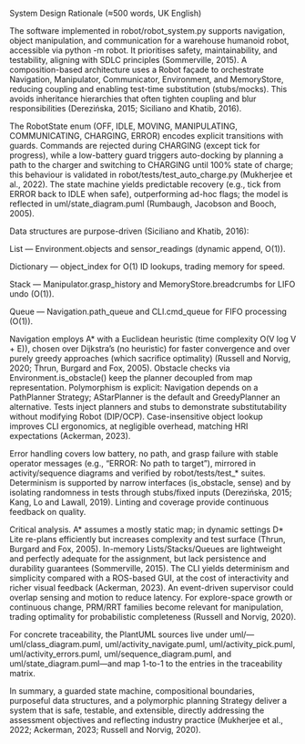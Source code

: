 System Design Rationale (≈500 words, UK English)

The software implemented in robot/robot_system.py supports navigation, object manipulation, and communication for a warehouse humanoid robot, accessible via python -m robot. It prioritises safety, maintainability, and testability, aligning with SDLC principles (Sommerville, 2015). A composition-based architecture uses a Robot façade to orchestrate Navigation, Manipulator, Communicator, Environment, and MemoryStore, reducing coupling and enabling test-time substitution (stubs/mocks). This avoids inheritance hierarchies that often tighten coupling and blur responsibilities (Derezińska, 2015; Siciliano and Khatib, 2016).

The RobotState enum (OFF, IDLE, MOVING, MANIPULATING, COMMUNICATING, CHARGING, ERROR) encodes explicit transitions with guards. Commands are rejected during CHARGING (except tick for progress), while a low-battery guard triggers auto-docking by planning a path to the charger and switching to CHARGING until 100% state of charge; this behaviour is validated in robot/tests/test_auto_charge.py (Mukherjee et al., 2022). The state machine yields predictable recovery (e.g., tick from ERROR back to IDLE when safe), outperforming ad-hoc flags; the model is reflected in uml/state_diagram.puml (Rumbaugh, Jacobson and Booch, 2005).

Data structures are purpose-driven (Siciliano and Khatib, 2016):

List — Environment.objects and sensor_readings (dynamic append, O(1)).

Dictionary — object_index for O(1) ID lookups, trading memory for speed.

Stack — Manipulator.grasp_history and MemoryStore.breadcrumbs for LIFO undo (O(1)).

Queue — Navigation.path_queue and CLI.cmd_queue for FIFO processing (O(1)).

Navigation employs A* with a Euclidean heuristic (time complexity O(V log V + E)), chosen over Dijkstra’s (no heuristic) for faster convergence and over purely greedy approaches (which sacrifice optimality) (Russell and Norvig, 2020; Thrun, Burgard and Fox, 2005). Obstacle checks via Environment.is_obstacle() keep the planner decoupled from map representation. Polymorphism is explicit: Navigation depends on a PathPlanner Strategy; AStarPlanner is the default and GreedyPlanner an alternative. Tests inject planners and stubs to demonstrate substitutability without modifying Robot (DIP/OCP). Case-insensitive object lookup improves CLI ergonomics, at negligible overhead, matching HRI expectations (Ackerman, 2023).

Error handling covers low battery, no path, and grasp failure with stable operator messages (e.g., “ERROR: No path to target”), mirrored in activity/sequence diagrams and verified by robot/tests/test_* suites. Determinism is supported by narrow interfaces (is_obstacle, sense) and by isolating randomness in tests through stubs/fixed inputs (Derezińska, 2015; Kang, Lo and Lawall, 2019). Linting and coverage provide continuous feedback on quality.

Critical analysis. A* assumes a mostly static map; in dynamic settings D* Lite re-plans efficiently but increases complexity and test surface (Thrun, Burgard and Fox, 2005). In-memory Lists/Stacks/Queues are lightweight and perfectly adequate for the assignment, but lack persistence and durability guarantees (Sommerville, 2015). The CLI yields determinism and simplicity compared with a ROS-based GUI, at the cost of interactivity and richer visual feedback (Ackerman, 2023). An event-driven supervisor could overlap sensing and motion to reduce latency. For explore-space growth or continuous change, PRM/RRT families become relevant for manipulation, trading optimality for probabilistic completeness (Russell and Norvig, 2020).

For concrete traceability, the PlantUML sources live under uml/—uml/class_diagram.puml, uml/activity_navigate.puml, uml/activity_pick.puml, uml/activity_errors.puml, uml/sequence_diagram.puml, and uml/state_diagram.puml—and map 1-to-1 to the entries in the traceability matrix.

In summary, a guarded state machine, compositional boundaries, purposeful data structures, and a polymorphic planning Strategy deliver a system that is safe, testable, and extensible, directly addressing the assessment objectives and reflecting industry practice (Mukherjee et al., 2022; Ackerman, 2023; Russell and Norvig, 2020).
